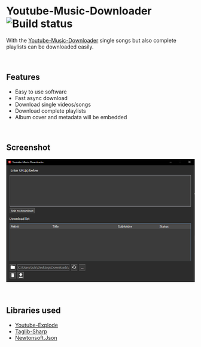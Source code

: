 # Youtube-Music-Downloader ![Build status](https://github.com/wallabag/android-app/workflows/CI/badge.svg?branch=master)

With the [Youtube-Music-Downloader](https://github.com/LuisTschurtschenthaler/Youtube-Music-Downloader/releases/tag/Music) single songs but also complete playlists can be downloaded easily.

<br />

## Features
- Easy to use software
- Fast async download
- Download single videos/songs
- Download complete playlists
- Album cover and metadata will be embedded

<br />

## Screenshot

[<img src="/images/screenshot-1.png">](/images/screenshot-1.png)

<br />

## Libraries used
- [Youtube-Explode](https://github.com/Tyrrrz/YoutubeExplode)
- [Taglib-Sharp](https://github.com/mono/taglib-sharp)
- [Newtonsoft.Json](https://www.newtonsoft.com/json)

<br />
